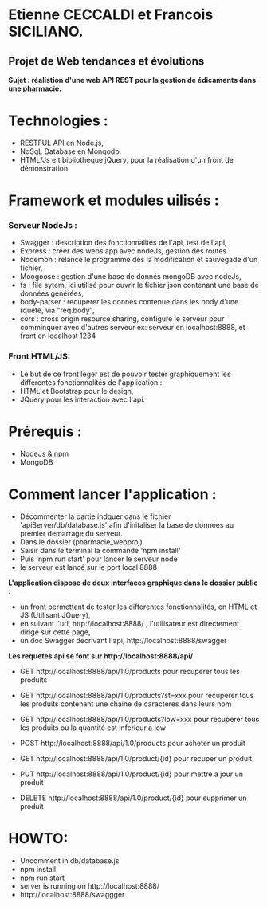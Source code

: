 # Etienne CECCALDI et Francois SICILIANO.
## Projet de Web tendances et évolutions
**Sujet : réalistion d'une web API REST pour la gestion de édicaments dans une pharmacie.**

# Technologies : 

- RESTFUL API en Node.js, 
- NoSqL Database en Mongodb.
- HTML/Js e t bibliothèque jQuery, pour la réalisation d'un front de démonstration

# Framework et modules uilisés :

### Serveur NodeJs : 
- Swagger : description des fonctionnalités de l'api, test de l'api,
- Express : créer des webs app avec nodeJs, gestion des routes
- Nodemon : relance le programme dès la modification et sauvegade d'un fichier,
- Moogoose : gestion d'une base de donnés mongoDB avec nodeJs,
- fs : file sytem, ici utilisé pour ouvrir le fichier json contenant une base de données genérées,
- body-parser : recuperer les donnés contenue dans les body d'une rquete,  via "req.body",
- cors : cross origin resource sharing, configure le serveur pour comminquer avec d'autres serveur ex: serveur en localhost:8888, et front en localhost 1234

### Front HTML/JS:
- Le but de ce front leger est de pouvoir tester graphiquement les differentes fonctionnalités de l'application : 
- HTML et Bootstrap pour le design,
- JQuery pour les interaction avec l'api.

# Prérequis :
  - NodeJs & npm
  - MongoDB

# Comment lancer l'application : 
- Décommenter la partie indquer dans le fichier 'apiServer/db/database.js' afin d'initaliser la base de données au premier demarrage du serveur.
- Dans le dossier (pharmacie_webproj) 
- Saisir dans le terminal la commande 'npm install'
- Puis 'npm run start' pour lancer le serveur node
- le serveur est lancé sur le port local 8888

**L'application dispose de deux interfaces graphique dans le dossier public :**
- un front permettant de tester les differentes fonctionnalités, en HTML et JS (Utilisant JQuery),
- en suivant l'url, http://localhost:8888/ , l'utilisateur est directement dirigé sur cette page, 
- un doc Swagger decrivant l'api, http://localhost:8888/swagger

**Les requetes api se font sur http://localhost:8888/api/**
- GET http://localhost:8888/api/1.0/products pour recuperer tous les produits
- GET http://localhost:8888/api/1.0/products?st=xxx pour recuperer tous les produits contenant une chaine de caracteres dans leurs nom
- GET http://localhost:8888/api/1.0/products?low=xxx pour recuperer tous les produits ou la quantité est inferieur a low
- POST http://localhost:8888/api/1.0/products pour acheter un produit

- GET http://localhost:8888/api/1.0/product/{id} pour recuper un produit
- PUT http://localhost:8888/api/1.0/product/{id} pour mettre a jour un produit
- DELETE http://localhost:8888/api/1.0/product/{id} pour supprimer un produit


# HOWTO:
- Uncomment in db/database.js
- npm install
- npm run start
- server is running on http://localhost:8888/
- http://localhost:8888/swaggger
